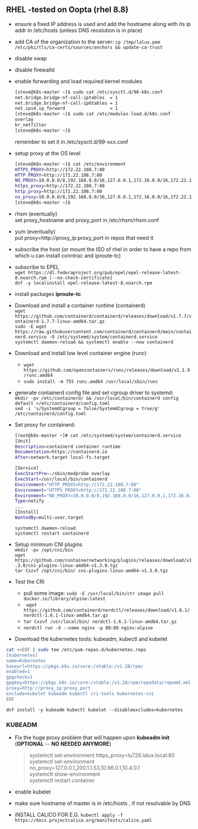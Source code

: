 ## RHEL -tested on Oopta (rhel 8.8)
* ensure a fixed IP address is used and add the hostname along with its ip addr in /etc/hosts (unless DNS reoslution is in place)
* add CA of the organization to the server: `cp /tmp/lalux.pem /etc/pki/tls/ca-certs/sources/anchors && update-ca-trust`
* disable swap
* disable firewalld
* enable forwarding and load required kernel modules
  ```bash
  [steve@k8s-master ~]$ sudo cat /etc/sysctl.d/98-k8s.conf
  net.bridge.bridge-nf-call-iptables  = 1
  net.bridge.bridge-nf-call-ip6tables = 1
  net.ipv4.ip_forward                 = 1
  [steve@k8s-master ~]$ sudo cat /etc/modules-load.d/k8s.conf
  overlay
  br_netfilter
  [steve@k8s-master ~]$
  ```
  remember to set it in /etc/sysctl.d/99-xxx.conf  
* setup proxy at the OS level  
  ```bash
  [steve@k8s-master ~]$ cat /etc/environment
  HTTPS_PROXY=http://172.22.108.7:80
  HTTP_PROXY=http://172.22.108.7:80
  NO_PROXY=10.0.0.0/8,192.168.0.0/16,127.0.0.1,172.16.0.0/16,172.22.108.0/24,172.17.0.0/16,172.22.56.0/24,200.1.1.0/24
  https_proxy=http://172.22.108.7:80
  http_proxy=http://172.22.108.7:80
  no_proxy=10.0.0.0/8,192.168.0.0/16,127.0.0.1,172.16.0.0/16,172.22.108.0/24,172.17.0.0/16,172.22.56.0/24,200.1.1.0/24
  [steve@k8s-master ~]$
  ```
* rhsm (eventually)  
    set proxy_hostname and proxy_port in /etc/rhsm/rhsm.conf
* yum (eventually)  
    put proxy=http://proxy_ip:proxy_port in repos that need it  
* subscribe the host (or mount the ISO of rhel in order to have a repo from which u can install conntrac and iproute-tc) 
* subscribe to EPEL  
  `wget https://dl.fedoraproject.org/pub/epel/epel-release-latest-8.noarch.rpm [--no-check-certificate]`  
  `dnf -y localinstall epel-release-latest-8.noarch.rpm`  
* install packages **iproute-tc** 
  
* Download and install a container runtime (containerd)  
  `wget https://github.com/containerd/containerd/releases/download/v1.7.7/containerd-1.7.7-linux-amd64.tar.gz`  
  `sudo -E wget https://raw.githubusercontent.com/containerd/containerd/main/containerd.service -O /etc/systemd/system/containerd.service`  
  `systemctl daemon-reload && systemctl enable --now containerd`  
* Download and install low level container engine (runc)  
  * `wget https://github.com/opencontainers/runc/releases/download/v1.1.9/runc.amd64`  
  * `sudo install -m 755 runc.amd64 /usr/local/sbin/runc`
* generate containerd config file and set cgroup driver to systemd:  
  `mkdir -pv /etc/containerd/ && /usr/local/bin/containerd config default >/etc/containerd/config.toml`  
  `sed -i 's/SystemdCgroup = false/SystemdCgroup = true/g' /etc/containerd/config.toml`
* Set proxy for containerd:  
  ```bash
  [root@k8s-master ~]# cat /etc/systemd/system/containerd.service
  [Unit]
  Description=containerd container runtime
  Documentation=https://containerd.io
  After=network.target local-fs.target

  [Service]
  ExecStartPre=-/sbin/modprobe overlay
  ExecStart=/usr/local/bin/containerd
  Environment="HTTP_PROXY=http://172.22.108.7:80"
  Environment="HTTPS_PROXY=http://172.22.108.7:80"
  Environment="NO_PROXY=10.0.0.0/8,192.168.0.0/16,127.0.0.1,172.16.0.0/16,172.22.56.0/24,172.17.0.0/16,200.1.1.0/24"
  Type=notify
  ...
  [Install]
  WantedBy=multi-user.target

  ```
  `systemctl daemon-reload`  
  `systemctl restart containerd`  
* Setup minimum CNI plugins    
  `mkdir -pv /opt/cni/bin`  
  `wget https://github.com/containernetworking/plugins/releases/download/v1.3.0/cni-plugins-linux-amd64-v1.3.0.tgz`  
  `tar Cxzvf /opt/cni/bin/ cni-plugins-linux-amd64-v1.3.0.tgz`  
  
* Test the CRI
  * pull some image: `sudo -E /usr/local/bin/ctr image pull docker.io/library/alpine:latest`  
  * ` wget https://github.com/containerd/nerdctl/releases/download/v1.6.1/nerdctl-1.6.1-linux-amd64.tar.gz`  
  * `tar Cxzvf /usr/local/bin/ nerdctl-1.6.1-linux-amd64.tar.gz`  
  * `nerdctl run -d --name nginx -p 80:80 nginx:alpine`  

* Download the kubernetes tools: kubeadm, kubectl and kubelet  
```bash
cat <<EOF | sudo tee /etc/yum.repos.d/kubernetes.repo
[kubernetes]
name=Kubernetes
baseurl=https://pkgs.k8s.io/core:/stable:/v1.28/rpm/
enabled=1
gpgcheck=1
gpgkey=https://pkgs.k8s.io/core:/stable:/v1.28/rpm/repodata/repomd.xml.key
proxy=http://proxy_ip:proxy_port
exclude=kubelet kubeadm kubectl cri-tools kubernetes-cni
EOF
```  
`dnf install -y kubeadm kubectl kubelet --disableexcludes=kubernetes`  
 
### KUBEADM  
* Fix the huge proxy problem that will happen upon **kubeadm init** (**OPTIONAL** -- **NO NEEDED ANYMORE**)  
  
  >systemctl set-environment https_proxy=lu726.lalux.local:80  
  >systemctl set-environment no_proxy=127.0.0.1,200.1.1.53,10.96.0.1,10.4.0.1  
  >systemctl show-environment  
  >systemctl restart container  
* enable kubelet
* make sure hostname of master is in /etc/hosts , if not resolvable by DNS  
* iNSTALL CALICO FOR E.G.
  `kubectl apply -f https://docs.projectcalico.org/manifests/calico.yaml`
  
    
